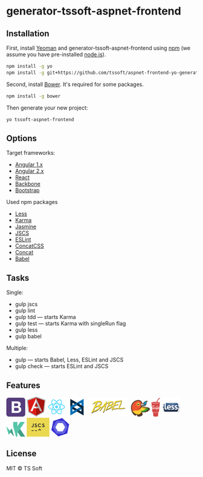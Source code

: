 # generator-tssoft-aspnet-frontend
> 

## Installation

First, install [Yeoman](http://yeoman.io) and generator-tssoft-aspnet-frontend using [npm](https://www.npmjs.com/) (we assume you have pre-installed [node.js](https://nodejs.org/)).

```bash
npm install -g yo
npm install -g git+https://github.com/tssoft/aspnet-frontend-yo-generator.git
```

Second, install [Bower](http://bower.io). It's required for some packages.
```bash
npm install -g bower
```

Then generate your new project:

```bash
yo tssoft-aspnet-frontend
```

## Options

Target frameworks:

* [Angular 1.x](https://angularjs.org)
* [Angular 2.x](https://angular.io)
* [React](https://facebook.github.io/react)
* [Backbone](http://backbonejs.org)
* [Bootstrap](http://getbootstrap.com)

Used npm packages

* [Less](https://www.npmjs.com/package/gulp-less)
* [Karma](https://www.npmjs.com/package/karma)
* [Jasmine](https://www.npmjs.com/package/jasmine-core)
* [JSCS](https://www.npmjs.com/package/gulp-jscs)
* [ESLint](https://www.npmjs.com/package/gulp-eslint)
* [ConcatCSS](https://www.npmjs.com/package/gulp-concat-css)
* [Concat](https://www.npmjs.com/package/gulp-concat)
* [Babel](https://www.npmjs.com/package/babel)

## Tasks

Single:

* gulp jscs
* gulp lint
* gulp tdd — starts Karma
* gulp test — starts Karma with singleRun flag
* gulp less
* gulp babel

Multiple:

* gulp — starts Babel, Less, ESLint and JSCS
* gulp check — starts ESLint and JSCS

## Features

![Logo](assets/bootstrap.png)
![Logo](assets/angular.png)
![Logo](assets/react.png)
![Logo](assets/backbone.png)
![Logo](assets/babel.png)
![Logo](assets/bower.png)
![Logo](assets/gulp.png)
![Logo](assets/less.png)
![Logo](assets/karma.png)
![Logo](assets/jscs.png)
![Logo](assets/eslint.png)

## License

MIT © TS Soft


[npm-image]: https://badge.fury.io/js/generator-tssoft-aspnet-frontend.svg
[npm-url]: https://npmjs.org/package/generator-tssoft-aspnet-frontend
[travis-image]: https://travis-ci.org/SLagutin/generator-tssoft-aspnet-frontend.svg?branch=master
[travis-url]: https://travis-ci.org/SLagutin/generator-tssoft-aspnet-frontend
[daviddm-image]: https://david-dm.org/SLagutin/generator-tssoft-aspnet-frontend.svg?theme=shields.io
[daviddm-url]: https://david-dm.org/SLagutin/generator-tssoft-aspnet-frontend
[coveralls-image]: https://coveralls.io/repos/SLagutin/generator-tssoft-aspnet-frontend/badge.svg
[coveralls-url]: https://coveralls.io/r/SLagutin/generator-tssoft-aspnet-frontend
